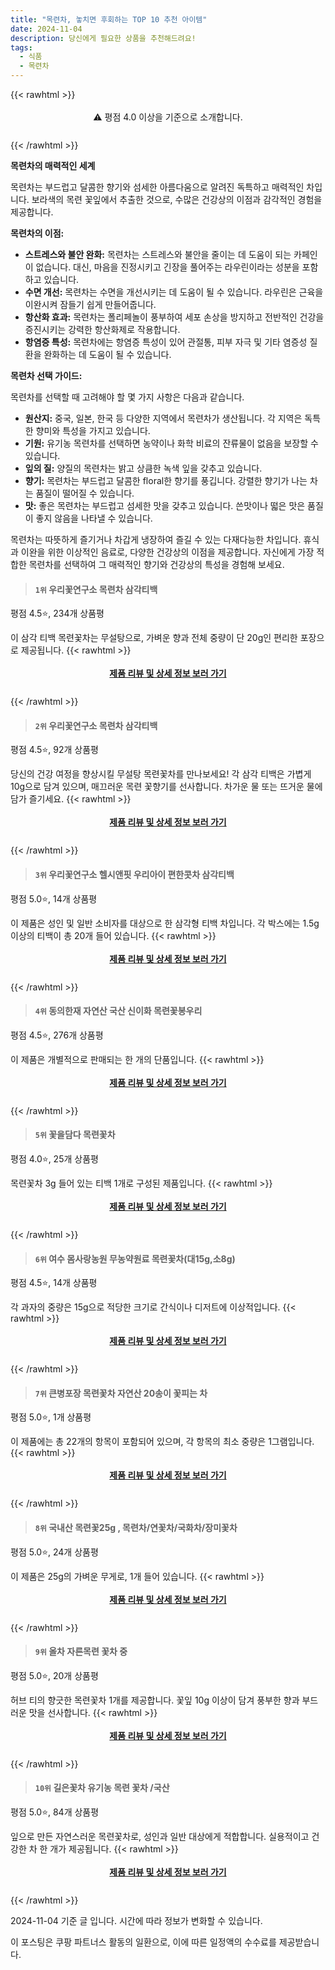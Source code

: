 ```yaml
---
title: "목련차, 놓치면 후회하는 TOP 10 추천 아이템"
date: 2024-11-04
description: 당신에게 필요한 상품을 추천해드려요!
tags:
  - 식품
  - 목련차
---
```

{{< rawhtml >}}<div class="toc" style="text-align: center; height: 50px; line-height: 2;">  <p>⚠️ 평점 4.0 이상을 기준으로 소개합니다.<br></p></div> {{< /rawhtml >}}

**목련차의 매력적인 세계**

목련차는 부드럽고 달콤한 향기와 섬세한 아름다움으로 알려진 독특하고 매력적인 차입니다. 보라색의 목련 꽃잎에서 추출한 것으로, 수많은 건강상의 이점과 감각적인 경험을 제공합니다.

**목련차의 이점:**

* **스트레스와 불안 완화:** 목련차는 스트레스와 불안을 줄이는 데 도움이 되는 카페인이 없습니다. 대신, 마음을 진정시키고 긴장을 풀어주는 라우린이라는 성분을 포함하고 있습니다.
* **수면 개선:** 목련차는 수면을 개선시키는 데 도움이 될 수 있습니다. 라우린은 근육을 이완시켜 잠들기 쉽게 만들어줍니다.
* **항산화 효과:** 목련차는 폴리페놀이 풍부하여 세포 손상을 방지하고 전반적인 건강을 증진시키는 강력한 항산화제로 작용합니다.
* **항염증 특성:** 목련차에는 항염증 특성이 있어 관절통, 피부 자극 및 기타 염증성 질환을 완화하는 데 도움이 될 수 있습니다.

**목련차 선택 가이드:**

목련차를 선택할 때 고려해야 할 몇 가지 사항은 다음과 같습니다.

* **원산지:** 중국, 일본, 한국 등 다양한 지역에서 목련차가 생산됩니다. 각 지역은 독특한 향미와 특성을 가지고 있습니다.
* **기원:** 유기농 목련차를 선택하면 농약이나 화학 비료의 잔류물이 없음을 보장할 수 있습니다.
* **잎의 질:** 양질의 목련차는 밝고 상큼한 녹색 잎을 갖추고 있습니다.
* **향기:** 목련차는 부드럽고 달콤한 floral한 향기를 풍깁니다. 강렬한 향기가 나는 차는 품질이 떨어질 수 있습니다.
* **맛:** 좋은 목련차는 부드럽고 섬세한 맛을 갖추고 있습니다. 쓴맛이나 떫은 맛은 품질이 좋지 않음을 나타낼 수 있습니다.

목련차는 따뜻하게 즐기거나 차갑게 냉장하여 즐길 수 있는 다재다능한 차입니다. 휴식과 이완을 위한 이상적인 음료로, 다양한 건강상의 이점을 제공합니다. 자신에게 가장 적합한 목련차를 선택하여 그 매력적인 향기와 건강상의 특성을 경험해 보세요.


>#### `1위` 우리꽃연구소 목련차 삼각티백
평점 4.5⭐, 234개 상품평

이 삼각 티백 목련꽃차는 무설탕으로, 가벼운 향과 전체 중량이 단 20g인 편리한 포장으로 제공됩니다.
{{< rawhtml >}}<div class="toc" style="text-align: center; height: 50px; line-height: 2;"><p><b><a href="https://link.coupang.com/re/AFFSDP?lptag=AF5033054&pageKey=5526033817&itemId=8657440243&vendorItemId=75944627229&traceid=V0-153-d0325fecf537f031&requestid=20241104185427161099247327&token=31850B%7CGM">제품 리뷰 및 상세 정보 보러 가기</a></b><br></p> </div>{{< /rawhtml >}}

>#### `2위` 우리꽃연구소 목련차 삼각티백
평점 4.5⭐, 92개 상품평

당신의 건강 여정을 향상시킬 무설탕 목련꽃차를 만나보세요! 각 삼각 티백은 가볍게 10g으로 담겨 있으며, 매끄러운 목련 꽃향기를 선사합니다. 차가운 물 또는 뜨거운 물에 담가 즐기세요.
{{< rawhtml >}}<div class="toc" style="text-align: center; height: 50px; line-height: 2;"><p><b><a href="https://link.coupang.com/re/AFFSDP?lptag=AF5033054&pageKey=8243778326&itemId=8657440250&vendorItemId=75944627251&traceid=V0-153-28f4a5d4f1304a58&requestid=20241104185427161099247327&token=31850B%7CGM">제품 리뷰 및 상세 정보 보러 가기</a></b><br></p> </div>{{< /rawhtml >}}

>#### `3위` 우리꽃연구소 헬시앤핏 우리아이 편한콧차 삼각티백
평점 5.0⭐, 14개 상품평

이 제품은 성인 및 일반 소비자를 대상으로 한 삼각형 티백 차입니다. 각 박스에는 1.5g 이상의 티백이 총 20개 들어 있습니다.
{{< rawhtml >}}<div class="toc" style="text-align: center; height: 50px; line-height: 2;"><p><b><a href="https://link.coupang.com/re/AFFSDP?lptag=AF5033054&pageKey=7923572657&itemId=21776062640&vendorItemId=88824873834&traceid=V0-153-bd145db81f84f0bd&requestid=20241104185427161099247327&token=31850B%7CGM">제품 리뷰 및 상세 정보 보러 가기</a></b><br></p> </div>{{< /rawhtml >}}

>#### `4위` 동의한재 자연산 국산 신이화 목련꽃봉우리
평점 4.5⭐, 276개 상품평

이 제품은 개별적으로 판매되는 한 개의 단품입니다.
{{< rawhtml >}}<div class="toc" style="text-align: center; height: 50px; line-height: 2;"><p><b><a href="https://link.coupang.com/re/AFFSDP?lptag=AF5033054&pageKey=7374914463&itemId=19032949026&vendorItemId=74160482738&traceid=V0-153-364c8f02a94f8aa0&requestid=20241104185427161099247327&token=31850B%7CGM">제품 리뷰 및 상세 정보 보러 가기</a></b><br></p> </div>{{< /rawhtml >}}

>#### `5위` 꽃을담다 목련꽃차
평점 4.0⭐, 25개 상품평

목련꽃차 3g 들어 있는 티백 1개로 구성된 제품입니다.
{{< rawhtml >}}<div class="toc" style="text-align: center; height: 50px; line-height: 2;"><p><b><a href="https://link.coupang.com/re/AFFSDP?lptag=AF5033054&pageKey=339945587&itemId=1082524545&vendorItemId=5585803501&traceid=V0-153-70ece96a401680ea&requestid=20241104185427161099247327&token=31850B%7CGM">제품 리뷰 및 상세 정보 보러 가기</a></b><br></p> </div>{{< /rawhtml >}}

>#### `6위` 여수 몸사랑농원 무농약원료 목련꽃차(대15g,소8g)
평점 4.5⭐, 14개 상품평

각 과자의 중량은 15g으로 적당한 크기로 간식이나 디저트에 이상적입니다.
{{< rawhtml >}}<div class="toc" style="text-align: center; height: 50px; line-height: 2;"><p><b><a href="https://link.coupang.com/re/AFFSDP?lptag=AF5033054&pageKey=6139215397&itemId=11762713075&vendorItemId=79036522554&traceid=V0-153-e262c19ea1a48d4e&requestid=20241104185427161099247327&token=31850B%7CGM">제품 리뷰 및 상세 정보 보러 가기</a></b><br></p> </div>{{< /rawhtml >}}

>#### `7위` 큰병포장 목련꽃차 자연산 20송이 꽃피는 차
평점 5.0⭐, 1개 상품평

이 제품에는 총 22개의 항목이 포함되어 있으며, 각 항목의 최소 중량은 1그램입니다.
{{< rawhtml >}}<div class="toc" style="text-align: center; height: 50px; line-height: 2;"><p><b><a href="https://link.coupang.com/re/AFFSDP?lptag=AF5033054&pageKey=8002856034&itemId=22295104208&vendorItemId=89340620958&traceid=V0-153-0da92c52dfd4c25f&requestid=20241104185427161099247327&token=31850B%7CGM">제품 리뷰 및 상세 정보 보러 가기</a></b><br></p> </div>{{< /rawhtml >}}

>#### `8위` 국내산 목련꽃25g , 목련차/연꽃차/국화차/장미꽃차
평점 5.0⭐, 24개 상품평

이 제품은 25g의 가벼운 무게로, 1개 들어 있습니다.
{{< rawhtml >}}<div class="toc" style="text-align: center; height: 50px; line-height: 2;"><p><b><a href="https://link.coupang.com/re/AFFSDP?lptag=AF5033054&pageKey=6530233757&itemId=14500962371&vendorItemId=81743994487&traceid=V0-153-86055186d45af039&requestid=20241104185427161099247327&token=31850B%7CGM">제품 리뷰 및 상세 정보 보러 가기</a></b><br></p> </div>{{< /rawhtml >}}

>#### `9위` 올차 자른목련 꽃차 중
평점 5.0⭐, 20개 상품평

허브 티의 향긋한 목련꽃차 1개를 제공합니다. 꽃잎 10g 이상이 담겨 풍부한 향과 부드러운 맛을 선사합니다.
{{< rawhtml >}}<div class="toc" style="text-align: center; height: 50px; line-height: 2;"><p><b><a href="https://link.coupang.com/re/AFFSDP?lptag=AF5033054&pageKey=1487874759&itemId=2554499156&vendorItemId=70858714958&traceid=V0-153-1d729bf16cf06644&requestid=20241104185427161099247327&token=31850B%7CGM">제품 리뷰 및 상세 정보 보러 가기</a></b><br></p> </div>{{< /rawhtml >}}

>#### `10위` 길은꽃차 유기농 목련 꽃차 /국산
평점 5.0⭐, 84개 상품평

잎으로 만든 자연스러운 목련꽃차로, 성인과 일반 대상에게 적합합니다. 실용적이고 건강한 차 한 개가 제공됩니다.
{{< rawhtml >}}<div class="toc" style="text-align: center; height: 50px; line-height: 2;"><p><b><a href="https://link.coupang.com/re/AFFSDP?lptag=AF5033054&pageKey=4755756594&itemId=6055961836&vendorItemId=87584262531&traceid=V0-153-4646b5bf43718a7c&requestid=20241104185427161099247327&token=31850B%7CGM">제품 리뷰 및 상세 정보 보러 가기</a></b><br></p> </div>{{< /rawhtml >}}


2024-11-04 기준 글 입니다.
시간에 따라 정보가 변화할 수 있습니다.

이 포스팅은 쿠팡 파트너스 활동의 일환으로, 이에 따른 일정액의 수수료를 제공받습니다.